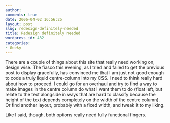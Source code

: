 ```yaml
---
author:
comments: true
date: 2006-04-02 16:56:25
layout: post
slug: redesign-definitely-needed
title: Redesign definitely needed
wordpress_id: 432
categories:
- Geeky
---
```


There are a couple of things about this site that really need working on, design wise. The fiasco this evening, as I tried and failed to get the previous post to display gracefully, has convinced me that I am just not good enough to code a truly liquid centre-column into my CSS. I need to think really hard about how to proceed. I could go for an overhaul and try to find a way to make images in the centre column do what I want them to do (float left, but relate to the text alongside in ways that are hard to classify because the height of the text depends completely on the width of the centre column). Or find another layout, probably with a fixed width, and tweak it to my liking.

Like I said, though, both options really need fully functional fingers.

